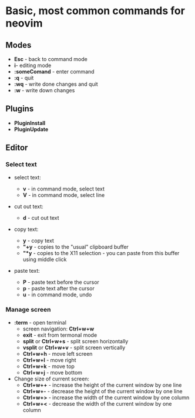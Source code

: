 # Basic, most common commands for neovim

## Modes

- **Esc** - back to command mode
- **i**- editing mode
- **:someComand** - enter command
- **:q** - quit
- **:wq** - write done changes and quit
- **:w** - write down changes

## Plugins

- **PluginInstall**
- **PluginUpdate**

## Editor

### Select text

- select text:
  - **v** - in command mode, select text
  - **V** - in command mode, select line
- cut out text:

  - **d** - cut out text

- copy text:

  - **y** - copy text
  - **"+y** - copies to the "usual" clipboard buffer
  - **"\*y** - copies to the X11 selection - you can paste from this buffer using middle click

- paste text:
  - **P** - paste text before the cursor
  - **p** - paste text after the cursor
  - **u** - in command mode, undo

### Manage screen

- **:term** - open terminal
  - screen navigation: **Ctrl+w+w**
  - **exit** - exit from termonal mode
  - **split** or **Ctrl+w+s** - split screen horizontally
  - **vsplit** or **Ctrl+w+v** - split screen vertically
  - **Ctrl+w+h** - move left screen
  - **Ctrl+w+l** - move right
  - **Ctrl+w+k** - move top
  - **Ctrl+w+j** - move bottom
- Change size of current screen:
  - **Ctrl+w++** - increase the height of the current window by one line
  - **Ctrl+w+-** - decrease the height of the current window by one line
  - **Ctrl+w+>** - increase the width of the current window by one column
  - **Ctrl+w+<** - decrease the width of the current window by one column
